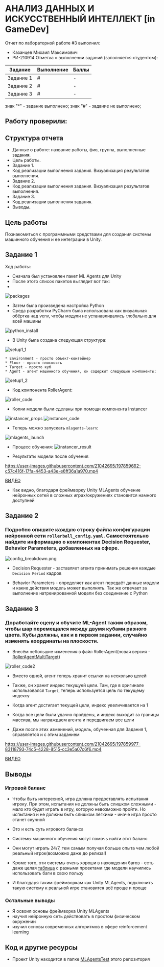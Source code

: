 # АНАЛИЗ ДАННЫХ И ИСКУССТВЕННЫЙ ИНТЕЛЛЕКТ [in GameDev]
Отчет по лабораторной работе #3 выполнил:
- Казанцев Михаил Максимович
- РИ-210914
Отметка о выполнении заданий (заполняется студентом):

| Задание | Выполнение | Баллы |
| ------ | ------ | ------ |
| Задание 1 | # | - |
| Задание 2 | # | - |
| Задание 3 | # | - |

знак "*" - задание выполнено; знак "#" - задание не выполнено;

Работу проверили:
-

## Структура отчета

- Данные о работе: название работы, фио, группа, выполненные задания.
- Цель работы.
- Задание 1.
- Код реализации выполнения задания. Визуализация результатов выполнения.
- Задание 2.
- Код реализации выполнения задания. Визуализация результатов выполнения.
- Задание 3.
- Код реализации выполнения задания.
- Выводы.

## Цель работы
Познакомиться с программными средствами для создания системы машинного обучения и ее интеграции в Unity.

## Задание 1
Ход работы:
- Сначала был установлен пакет ML Agents для Unity
- После этого список пакетов выглядит вот так:
- 
![packages](images/packages.png?raw=true)

- Затем была произведена настройка Python
- Среда разработки PyCharm была использована как визуальная обёртка над venv, чтобы модули не устанавливались глобально для всей машины

![python_install](images/python_install.png?raw=true)

- В Unity была создана следующая структура:

![setup1_1](images/setup1_1.png?raw=true)

	* Environment - просто объект-контейнер
	* Floor - просто плоскость
	* Target - просто куб
	* Agent - агент машинного обучения, он содержит следующие компоненты:

![setup1_2](images/setup1_2.png?raw=true)

- Код компонента RollerAgent:

![roller_code](images/roller_code.png?raw=true)

- Копии модели были сделаны при помощи компонента Instancer

![instancer_props](images/instancer_props.png?raw=true)
![instancer_code](images/instancer_code.png?raw=true)

- Теперь можно запускать `mlagents-learn`:

![mlagents_launch](images/mlagents_launch.png?raw=true)

- Процесс обучения:
![instancer_result](images/instancer_result.png?raw=true)


- Результаты модели после обучения:

https://user-images.githubusercontent.com/21042695/197859692-c57c416f-17fa-4453-a43e-e6ff36a1a970.mp4

[ВИДЕО](images/testing_inference.mp4)

- Как видно, благодаря фреймворку Unity MLAgents обучение нейронных сетей в сложных играх/окружениях становится намного доступней

## Задание 2
### Подробно опишите каждую строку файла конфигурации нейронной сети `rollerball_config.yaml`. Самостоятельно найдите информацию о компонентах Decision Requester, Behavior Parameters, добавленных на сфере.

![config_breakdown.png](images/config_breakdown.png?raw=true)

- Decision Requester - заставляет агента принимать решения каждые `Decision Period` кадров

- Behavior Parameters - определяет как агент передаёт данные модели и какие действия модель может выполнять. Так же отвечает за выполнение натренированной модели без соединение с Python

## Задание 3
### Доработайте сцену и обучите ML-Agent таким образом, чтобы шар перемещался между двумя кубами разного цвета. Кубы должны, как и в первом задании, случайно изменять координаты на плоскости.

- Внесём небольшие изменения в файл RollerAgent(новая версия - [RollerAgentMultiTarget](MLAgentsTest/Assets/Scripts/RollerAgentMultiTarget.cs))

![roller_code2](images/roller_code2.png?raw=true)

- Вместо одной, агент теперь хранит ссылки на несколько целей

- Также, он хранит индекс текущуей цели. Там, где в оригинале использовался `Target`, теперь используется цель по текущему индексу

- Когда агент достигает текущей цели, индекс увеличивается на 1

- Когда все цели были удачно пройдены, и индекс выходит за границы массива, мы награждаем агента и передвигаем все цели

- Даже после этих изменений, модель, обученная для Задания 1, справляется и с этим заданием

https://user-images.githubusercontent.com/21042695/197859977-83118793-74c5-4228-8515-cc3e5a07c6f6.mp4

[ВИДЕО](images/testing_inference2.mp4)

## Выводы
### Игровой баланс
- Чтобы быть интересной, игра должна предоставлять испытания игроку. При этом, испытания не должны быть слишком сложными - мало кто будет играть в игру, которую невозможно пройти. Но испытания и не должны быть слишком лёгкими - иначе игра просто станет скучной
- Это и есть суть игрового баланса

- Системы машинного обучения могут помочь найти этот баланс
- Они могут играть 24/7, тем самым получая больше опыта чем любой реальный игрок(возможно даже до релиза!)
- Кроме того, эти системы очень хороши в нахождении багов - есть даже целая [таблица](http://tinyurl.com/specification-gaming) с разными проектами где модели научились использовать баги в свою пользу
- И благодаря таким фреймворкам как Unity MLAgents, подключить такую систему к реальной игре становится всё проще и проще

### Остальные выводы
- Я освоил основы фреймворка Unity MLAgents
- научил нейронную сеть действовать в простом физическом окружении
- изучил основы современных алгоритмов в сфере reinforcement learning

## Код и другие ресурсы
- Проект Unity находится в папке [MLAgentsTest](MLAgentsTest) этого репозитория
